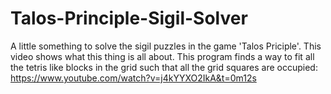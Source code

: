 # Talos-Principle-Sigil-Solver

A little something to solve the sigil puzzles in the game 'Talos Priciple'. This video shows what this thing is all about. This program finds a way to fit all the tetris like blocks in the grid such that all the grid squares are occupied:
https://www.youtube.com/watch?v=j4kYYXO2IkA&t=0m12s

